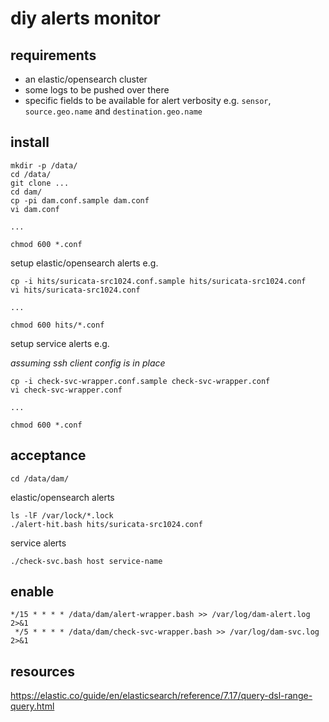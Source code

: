 # diy alerts monitor

## requirements

- an elastic/opensearch cluster
- some logs to be pushed over there
- specific fields to be available for alert verbosity e.g. `sensor`, `source.geo.name` and `destination.geo.name`

## install

	mkdir -p /data/
	cd /data/
	git clone ...
	cd dam/
	cp -pi dam.conf.sample dam.conf
	vi dam.conf

	...

	chmod 600 *.conf

setup elastic/opensearch alerts e.g.

	cp -i hits/suricata-src1024.conf.sample hits/suricata-src1024.conf
	vi hits/suricata-src1024.conf

	...

	chmod 600 hits/*.conf

setup service alerts e.g.

_assuming ssh client config is in place_

	cp -i check-svc-wrapper.conf.sample check-svc-wrapper.conf
	vi check-svc-wrapper.conf

	...

	chmod 600 *.conf

## acceptance

	cd /data/dam/

elastic/opensearch alerts

	ls -lF /var/lock/*.lock
	./alert-hit.bash hits/suricata-src1024.conf

service alerts

	./check-svc.bash host service-name

## enable

```
*/15 * * * * /data/dam/alert-wrapper.bash >> /var/log/dam-alert.log 2>&1
 */5 * * * * /data/dam/check-svc-wrapper.bash >> /var/log/dam-svc.log 2>&1
```

## resources

https://elastic.co/guide/en/elasticsearch/reference/7.17/query-dsl-range-query.html

